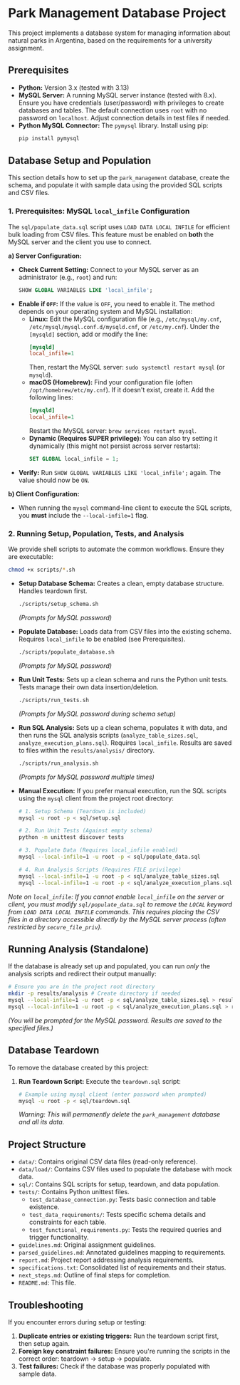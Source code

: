 # Park Management Database Project

This project implements a database system for managing information about natural parks in Argentina, based on the requirements for a university assignment.

## Prerequisites

*   **Python:** Version 3.x (tested with 3.13)
*   **MySQL Server:** A running MySQL server instance (tested with 8.x). Ensure you have credentials (user/password) with privileges to create databases and tables. The default connection uses `root` with no password on `localhost`. Adjust connection details in test files if needed.
*   **Python MySQL Connector:** The `pymysql` library. Install using pip:
    ```bash
    pip install pymysql
    ```

## Database Setup and Population

This section details how to set up the `park_management` database, create the schema, and populate it with sample data using the provided SQL scripts and CSV files.

### 1. Prerequisites: MySQL `local_infile` Configuration

The `sql/populate_data.sql` script uses `LOAD DATA LOCAL INFILE` for efficient bulk loading from CSV files. This feature must be enabled on **both** the MySQL server and the client you use to connect.

**a) Server Configuration:**

*   **Check Current Setting:** Connect to your MySQL server as an administrator (e.g., `root`) and run:
    ```sql
    SHOW GLOBAL VARIABLES LIKE 'local_infile';
    ```
*   **Enable if `OFF`:** If the value is `OFF`, you need to enable it. The method depends on your operating system and MySQL installation:
    *   **Linux:** Edit the MySQL configuration file (e.g., `/etc/mysql/my.cnf`, `/etc/mysql/mysql.conf.d/mysqld.cnf`, or `/etc/my.cnf`). Under the `[mysqld]` section, add or modify the line:
        ```ini
        [mysqld]
        local_infile=1
        ```
        Then, restart the MySQL server: `sudo systemctl restart mysql` (or `mysqld`).
    *   **macOS (Homebrew):** Find your configuration file (often `/opt/homebrew/etc/my.cnf`). If it doesn't exist, create it. Add the following lines:
        ```ini
        [mysqld]
        local_infile=1
        ```
        Restart the MySQL server: `brew services restart mysql`.
    *   **Dynamic (Requires SUPER privilege):** You can also try setting it dynamically (this might not persist across server restarts):
        ```sql
        SET GLOBAL local_infile = 1;
        ```
*   **Verify:** Run `SHOW GLOBAL VARIABLES LIKE 'local_infile';` again. The value should now be `ON`.

**b) Client Configuration:**

*   When running the `mysql` command-line client to execute the SQL scripts, you **must** include the `--local-infile=1` flag.

### 2. Running Setup, Population, Tests, and Analysis

We provide shell scripts to automate the common workflows. Ensure they are executable:
```bash
chmod +x scripts/*.sh
```

*   **Setup Database Schema:** Creates a clean, empty database structure. Handles teardown first.
    ```bash
    ./scripts/setup_schema.sh
    ```
    *(Prompts for MySQL password)*

*   **Populate Database:** Loads data from CSV files into the existing schema. Requires `local_infile` to be enabled (see Prerequisites).
    ```bash
    ./scripts/populate_database.sh
    ```
    *(Prompts for MySQL password)*

*   **Run Unit Tests:** Sets up a clean schema and runs the Python unit tests. Tests manage their own data insertion/deletion.
    ```bash
    ./scripts/run_tests.sh
    ```
    *(Prompts for MySQL password during schema setup)*

*   **Run SQL Analysis:** Sets up a clean schema, populates it with data, and then runs the SQL analysis scripts (`analyze_table_sizes.sql`, `analyze_execution_plans.sql`). Requires `local_infile`. Results are saved to files within the `results/analysis/` directory.
    ```bash
    ./scripts/run_analysis.sh
    ```
    *(Prompts for MySQL password multiple times)*

*   **Manual Execution:** If you prefer manual execution, run the SQL scripts using the `mysql` client from the project root directory:
    ```bash
    # 1. Setup Schema (Teardown is included)
    mysql -u root -p < sql/setup.sql
    
    # 2. Run Unit Tests (Against empty schema)
    python -m unittest discover tests
    
    # 3. Populate Data (Requires local_infile enabled)
    mysql --local-infile=1 -u root -p < sql/populate_data.sql
    
    # 4. Run Analysis Scripts (Requires FILE privilege)
    mysql --local-infile=1 -u root -p < sql/analyze_table_sizes.sql
    mysql --local-infile=1 -u root -p < sql/analyze_execution_plans.sql
    ```

*Note on `local_infile`: If you cannot enable `local_infile` on the server or client, you must modify `sql/populate_data.sql` to remove the `LOCAL` keyword from `LOAD DATA LOCAL INFILE` commands. This requires placing the CSV files in a directory accessible *directly* by the MySQL server process (often restricted by `secure_file_priv`).*

## Running Analysis (Standalone)

If the database is already set up and populated, you can run *only* the analysis scripts and redirect their output manually:

```bash
# Ensure you are in the project root directory
mkdir -p results/analysis # Create directory if needed
mysql --local-infile=1 -u root -p < sql/analyze_table_sizes.sql > results/analysis/table_sizes_output.txt
mysql --local-infile=1 -u root -p < sql/analyze_execution_plans.sql > results/analysis/execution_plans_output.txt
```
*(You will be prompted for the MySQL password. Results are saved to the specified files.)*

## Database Teardown

To remove the database created by this project:

1.  **Run Teardown Script:** Execute the `teardown.sql` script:
    ```bash
    # Example using mysql client (enter password when prompted)
    mysql -u root -p < sql/teardown.sql
    ```
    *Warning: This will permanently delete the `park_management` database and all its data.*

## Project Structure

*   `data/`: Contains original CSV data files (read-only reference).
*   `data/load/`: Contains CSV files used to populate the database with mock data.
*   `sql/`: Contains SQL scripts for setup, teardown, and data population.
*   `tests/`: Contains Python unittest files.
    *   `test_database_connection.py`: Tests basic connection and table existence.
    *   `test_data_requirements/`: Tests specific schema details and constraints for each table.
    *   `test_functional_requirements.py`: Tests the required queries and trigger functionality.
*   `guidelines.md`: Original assignment guidelines.
*   `parsed_guidelines.md`: Annotated guidelines mapping to requirements.
*   `report.md`: Project report addressing analysis requirements.
*   `specifications.txt`: Consolidated list of requirements and their status.
*   `next_steps.md`: Outline of final steps for completion.
*   `README.md`: This file.

## Troubleshooting

If you encounter errors during setup or testing:

1. **Duplicate entries or existing triggers:** Run the teardown script first, then setup again.
2. **Foreign key constraint failures:** Ensure you're running the scripts in the correct order: teardown → setup → populate.
3. **Test failures:** Check if the database was properly populated with sample data.
